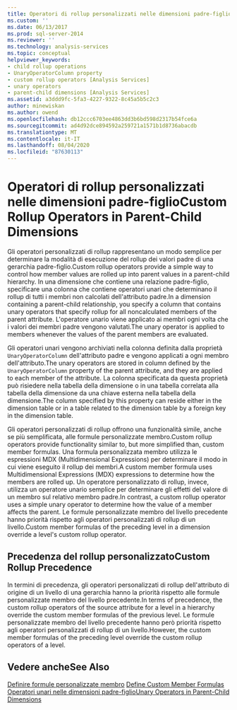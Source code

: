 ```yaml
---
title: Operatori di rollup personalizzati nelle dimensioni padre-figlio | Microsoft Docs
ms.custom: ''
ms.date: 06/13/2017
ms.prod: sql-server-2014
ms.reviewer: ''
ms.technology: analysis-services
ms.topic: conceptual
helpviewer_keywords:
- child rollup operations
- UnaryOperatorColumn property
- custom rollup operators [Analysis Services]
- unary operators
- parent-child dimensions [Analysis Services]
ms.assetid: a3ddd9fc-5fa3-4227-9322-8c45a5b5c2c3
author: minewiskan
ms.author: owend
ms.openlocfilehash: db12ccc6703ee4863dd3b6bd598d2317b54fce6a
ms.sourcegitcommit: ad4d92dce894592a259721a1571b1d8736abacdb
ms.translationtype: MT
ms.contentlocale: it-IT
ms.lasthandoff: 08/04/2020
ms.locfileid: "87630113"
---
```

# <a name="custom-rollup-operators-in-parent-child-dimensions"></a><span data-ttu-id="d479d-102">Operatori di rollup personalizzati nelle dimensioni padre-figlio</span><span class="sxs-lookup"><span data-stu-id="d479d-102">Custom Rollup Operators in Parent-Child Dimensions</span></span>
  <span data-ttu-id="d479d-103">Gli operatori personalizzati di rollup rappresentano un modo semplice per determinare la modalità di esecuzione del rollup dei valori padre di una gerarchia padre-figlio.</span><span class="sxs-lookup"><span data-stu-id="d479d-103">Custom rollup operators provide a simple way to control how member values are rolled up into parent values in a parent-child hierarchy.</span></span> <span data-ttu-id="d479d-104">In una dimensione che contiene una relazione padre-figlio, specificare una colonna che contiene operatori unari che determinano il rollup di tutti i membri non calcolati dell'attributo padre.</span><span class="sxs-lookup"><span data-stu-id="d479d-104">In a dimension containing a parent-child relationship, you specify a column that contains unary operators that specify rollup for all noncalculated members of the parent attribute.</span></span> <span data-ttu-id="d479d-105">L'operatore unario viene applicato ai membri ogni volta che i valori dei membri padre vengono valutati.</span><span class="sxs-lookup"><span data-stu-id="d479d-105">The unary operator is applied to members whenever the values of the parent members are evaluated.</span></span>  
  
 <span data-ttu-id="d479d-106">Gli operatori unari vengono archiviati nella colonna definita dalla proprietà `UnaryOperatorColumn` dell'attributo padre e vengono applicati a ogni membro dell'attributo.</span><span class="sxs-lookup"><span data-stu-id="d479d-106">The unary operators are stored in column defined by the `UnaryOperatorColumn` property of the parent attribute, and they are applied to each member of the attribute.</span></span> <span data-ttu-id="d479d-107">La colonna specificata da questa proprietà può risiedere nella tabella della dimensione o in una tabella correlata alla tabella della dimensione da una chiave esterna nella tabella della dimensione.</span><span class="sxs-lookup"><span data-stu-id="d479d-107">The column specified by this property can reside either in the dimension table or in a table related to the dimension table by a foreign key in the dimension table.</span></span>  
  
 <span data-ttu-id="d479d-108">Gli operatori personalizzati di rollup offrono una funzionalità simile, anche se più semplificata, alle formule personalizzate membro.</span><span class="sxs-lookup"><span data-stu-id="d479d-108">Custom rollup operators provide functionality similar to, but more simplified than, custom member formulas.</span></span> <span data-ttu-id="d479d-109">Una formula personalizzata membro utilizza le espressioni MDX (Multidimensional Expressions) per determinare il modo in cui viene eseguito il rollup dei membri.</span><span class="sxs-lookup"><span data-stu-id="d479d-109">A custom member formula uses Multidimensional Expressions (MDX) expressions to determine how the members are rolled up.</span></span> <span data-ttu-id="d479d-110">Un operatore personalizzato di rollup, invece, utilizza un operatore unario semplice per determinare gli effetti del valore di un membro sul relativo membro padre.</span><span class="sxs-lookup"><span data-stu-id="d479d-110">In contrast, a custom rollup operator uses a simple unary operator to determine how the value of a member affects the parent.</span></span> <span data-ttu-id="d479d-111">Le formule personalizzate membro del livello precedente hanno priorità rispetto agli operatori personalizzati di rollup di un livello.</span><span class="sxs-lookup"><span data-stu-id="d479d-111">Custom member formulas of the preceding level in a dimension override a level's custom rollup operator.</span></span>  
  
## <a name="custom-rollup-precedence"></a><span data-ttu-id="d479d-112">Precedenza del rollup personalizzato</span><span class="sxs-lookup"><span data-stu-id="d479d-112">Custom Rollup Precedence</span></span>  
 <span data-ttu-id="d479d-113">In termini di precedenza, gli operatori personalizzati di rollup dell'attributo di origine di un livello di una gerarchia hanno la priorità rispetto alle formule personalizzate membro del livello precedente.</span><span class="sxs-lookup"><span data-stu-id="d479d-113">In terms of precedence, the custom rollup operators of the source attribute for a level in a hierarchy override the custom member formulas of the previous level.</span></span> <span data-ttu-id="d479d-114">Le formule personalizzate membro del livello precedente hanno però priorità rispetto agli operatori personalizzati di rollup di un livello.</span><span class="sxs-lookup"><span data-stu-id="d479d-114">However, the custom member formulas of the preceding level override the custom rollup operators of a level.</span></span>  
  
## <a name="see-also"></a><span data-ttu-id="d479d-115">Vedere anche</span><span class="sxs-lookup"><span data-stu-id="d479d-115">See Also</span></span>  
 <span data-ttu-id="d479d-116">[Definire formule personalizzate membro](attribute-properties-define-custom-member-formulas.md) </span><span class="sxs-lookup"><span data-stu-id="d479d-116">[Define Custom Member Formulas](attribute-properties-define-custom-member-formulas.md) </span></span>  
 [<span data-ttu-id="d479d-117">Operatori unari nelle dimensioni padre-figlio</span><span class="sxs-lookup"><span data-stu-id="d479d-117">Unary Operators in Parent-Child Dimensions</span></span>](parent-child-dimension-attributes-unary-operators.md)  
  
  
